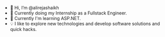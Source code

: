 - 👋 Hi, I’m @alirejashaikh
- 🔭 Currently doing my Internship as a Fullstack Engineer.
- 🌱 Currently I'm learning ASP.NET.
- 💡 I like to explore new technologies and develop software solutions and quick hacks.

<!---
alirejashaikh/alirejashaikh is a ✨ special ✨ repository because its `README.md` (this file) appears on your GitHub profile.
You can click the Preview link to take a look at your changes.
--->
